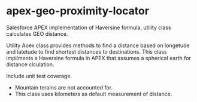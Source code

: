 # apex-geo-proximity-locator
Salesforce APEX implementation of Haversine formula, utility class calculates GEO distance.

Utility Aoex class provides methods to find a distance based on longetude and latetude to find shortest distances to destinations. This class impliments a Haversine formula in APEX that assumes a spherical earth for distance clculation.
 
Include unit test coverage.

* Mountain terains are not accounted for.
* This class uses kilometers as default measurement of distance.